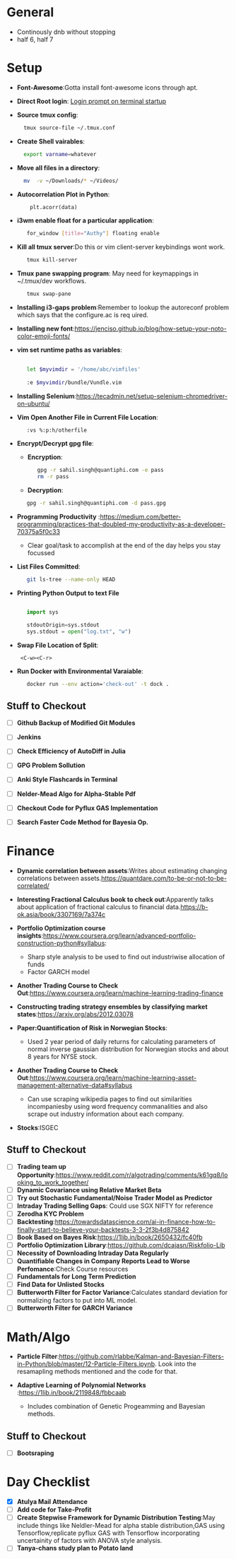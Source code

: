 # General

+ Continously dnb without stopping
+ half 6, half 7


# Setup

- **Font-Awesome**:Gotta install font-awesome icons through apt.

- **Direct Root login**: [Login prompt on terminal startup](https://superuser.com/questions/591321/execute-a-command-every-time-terminal-is-open)

- **Source tmux config**:
  ```bash
	tmux source-file ~/.tmux.conf
  ```
- **Create Shell vairables**:
  ```bash
	export varname=whatever
  ```
- **Move all files in a directory**:
  ```bash
	mv  -v ~/Downloads/* ~/Videos/
  ```

- **Autocorrelation Plot in Python**:
  ```python
      plt.acorr(data)
  ```
- **i3wm enable float for a particular application**:
   
  ```bash
     for_window [title="Authy"] floating enable
  ```
- **Kill all tmux server**:Do this or vim client-server keybindings wont work. 

  ```bash
     tmux kill-server
  ```
- **Tmux pane swapping program**: May need for keymappings in ~/.tmux/dev workflows.

  ```bash
     tmux swap-pane 
  ```
- **Installing i3-gaps problem**:Remember to lookup the autoreconf problem which says that the configure.ac is req  uired. 

- **Installing new font**:<https://jenciso.github.io/blog/how-setup-your-noto-color-emoji-fonts/>

- **vim set runtime paths as variables**:
  ```bash
     
     let $myvimdir = '/home/abc/vimfiles'
     
     :e $myvimdir/bundle/Vundle.vim
  ```
- **Installing Selenium**:<https://tecadmin.net/setup-selenium-chromedriver-on-ubuntu/>

- **Vim Open Another File in Current File Location**:
  ```bash
     :vs %:p:h/otherfile
  ```

- **Encrypt/Decrypt gpg file**:
  - **Encryption**:
    ```bash
       gpg -r sahil.singh@quantiphi.com -e pass
       rm -r pass
    ```
  - **Decryption**:
   ```bash
      gpg -r sahil.singh@quantiphi.com -d pass.gpg
   ```

- **Programming Productivity** :<https://medium.com/better-programming/practices-that-doubled-my-productivity-as-a-developer-70375a5f0c33>
  - Clear goal/task to accomplish at the end of the day helps you stay focussed

- **List Files Committed**: 
  ```bash
     git ls-tree --name-only HEAD
  ```
- **Printing Python Output to text File**

  ```python

     import sys 

     stdoutOrigin=sys.stdout 
     sys.stdout = open("log.txt", "w")
  ``` 
- **Swap File Location of Split**:

  ```
   <C-w><C-r>
  
  ```

- **Run Docker with Environmental Varaiable**:
  ```bash
     docker run --env action='check-out' -t dock .
  ```


## Stuff to Checkout

- [ ] **Github Backup of Modified Git Modules**
- [ ] **Jenkins**
- [ ] **Check Efficiency of AutoDiff in Julia**
- [ ] **GPG Problem Sollution**
- [ ] **Anki Style Flashcards in Terminal**
- [ ] **Nelder-Mead Algo for Alpha-Stable Pdf** 
- [ ] **Checkout Code for Pyflux GAS Implementation** 
- [ ] **Search Faster Code Method for Bayesia Op.**


# Finance

- **Dynamic correlation between assets**:Writes about estimating changing correlations between assets.<https://quantdare.com/to-be-or-not-to-be-correlated/>
- **Interesting Fractional Calculus book to check out**:Apparently talks about application of fractional calculus to financial data.<https://b-ok.asia/book/3307169/7a374c>
- **Portfolio Optimization course insights**:<https://www.coursera.org/learn/advanced-portfolio-construction-python#syllabus>:

  + Sharp style analysis to be used to find out industriwise allocation of funds
  + Factor GARCH model

- **Another Trading Course to Check Out**:<https://www.coursera.org/learn/machine-learning-trading-finance>
- **Constructing trading strategy ensembles by classifying market states**:<https://arxiv.org/abs/2012.03078>
- **Paper:Quantification of Risk in Norwegian Stocks**:

  + Used 2 year period of daily returns for calculating parameters of normal inverse gaussian distribution for Norwegian stocks and about 8 years for NYSE stock.

- **Another Trading Course to Check Out**:<https://www.coursera.org/learn/machine-learning-asset-management-alternative-data#syllabus>
  


  + Can use scraping wikipedia pages to find out similarities incompaniesby using word frequency commanalities and also scrape out industry information about each company.

- **Stocks**:ISGEC


## Stuff to Checkout

- [ ] **Trading team up Opportunity**:<https://www.reddit.com/r/algotrading/comments/k61gq8/looking_to_work_together/>
- [ ] **Dynamic Covariance using Relative Market Beta**
- [ ] **Try out Stochastic Fundamental/Noise Trader Model as Predictor**
- [ ] **Intraday Trading Selling Gaps**: Could use SGX NIFTY for reference
- [ ] **Zerodha KYC Problem**
- [ ] **Backtesting**:<https://towardsdatascience.com/ai-in-finance-how-to-finally-start-to-believe-your-backtests-3-3-2f3b4d875842>
- [ ] **Book Based on Bayes Risk**:<https://1lib.in/book/2650432/fc40fb>
- [ ] **Portfolio Optimization Library**:<https://github.com/dcajasn/Riskfolio-Lib>
- [ ] **Necessity of Downloading Intraday Data Regularly**
- [ ] **Quantifiable Changes in Company Reports Lead to Worse Perfomance**:Check Course resources 
- [ ] **Fundamentals for Long Term Prediction**
- [ ] **Find Data for Unlisted Stocks**
- [ ] **Butterworth Filter for Factor Variance**:Calculates standard deviation for normalizing 
        factors to put into ML model.
- [ ] **Butterworth Filter for GARCH Variance**

# Math/Algo


- **Particle Filter**:<https://github.com/rlabbe/Kalman-and-Bayesian-Filters-in-Python/blob/master/12-Particle-Filters.ipynb>. Look into the resamapling methods mentioned and the code for that.

- **Adaptive Learning of Polynomial Networks**  :<https://1lib.in/book/2119848/fbbcaab>
  
   + Includes combination of Genetic Progeamming and Bayesian methods.

## Stuff to Checkout

- [ ] **Bootsraping**



# Day Checklist


- [x] **Atulya Mail Attendance**
- [ ] **Add code for Take-Profit**
- [ ] **Create Stepwise Framework for Dynamic Distribution Testing**:May include things like Neldler-Mead for alpha stable distribution,GAS using Tensorflow,replicate pyflux GAS with Tensorflow incorporating uncertainity of factors with ANOVA style analysis.
- [ ] **Tanya-chans study plan to Potato land**
